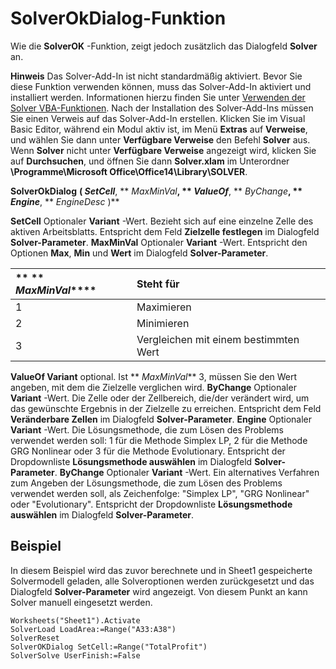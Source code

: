 
# SolverOkDialog-Funktion

Wie die  **SolverOK** -Funktion, zeigt jedoch zusätzlich das Dialogfeld **Solver** an.


 **Hinweis**  Das Solver-Add-In ist nicht standardmäßig aktiviert. Bevor Sie diese Funktion verwenden können, muss das Solver-Add-In aktiviert und installiert werden. Informationen hierzu finden Sie unter [Verwenden der Solver VBA-Funktionen](37d0aa49-2e5c-5efe-1c69-b5168af1f231.md). Nach der Installation des Solver-Add-Ins müssen Sie einen Verweis auf das Solver-Add-In erstellen. Klicken Sie im Visual Basic Editor, während ein Modul aktiv ist, im Menü  **Extras** auf **Verweise**, und wählen Sie dann unter  **Verfügbare Verweise** den Befehl **Solver** aus. Wenn **Solver** nicht unter **Verfügbare Verweise** angezeigt wird, klicken Sie auf **Durchsuchen**, und öffnen Sie dann  **Solver.xlam** im Unterordner **\Programme\Microsoft Office\Office14\Library\SOLVER**.


 **SolverOkDialog** **( _SetCell_**, ** _MaxMinVal_**, ** _ValueOf_**, ** _ByChange_**, ** _Engine_**, ** _EngineDesc_ )**

 **SetCell** Optionaler **Variant** -Wert. Bezieht sich auf eine einzelne Zelle des aktiven Arbeitsblatts. Entspricht dem Feld **Zielzelle festlegen** im Dialogfeld **Solver-Parameter**.
 **MaxMinVal** Optionaler **Variant** -Wert. Entspricht den Optionen **Max**, **Min** und **Wert** im Dialogfeld **Solver-Parameter**.


|** ** _MaxMinVal_****|**Steht für**|
|:-----|:-----|
|1|Maximieren|
|2|Minimieren|
|3|Vergleichen mit einem bestimmten Wert|
 **ValueOf Variant** optional. Ist ** _MaxMinVal_** 3, müssen Sie den Wert angeben, mit dem die Zielzelle verglichen wird.
 **ByChange** Optionaler **Variant** -Wert. Die Zelle oder der Zellbereich, die/der verändert wird, um das gewünschte Ergebnis in der Zielzelle zu erreichen. Entspricht dem Feld **Veränderbare Zellen** im Dialogfeld **Solver-Parameter**.
 **Engine** Optionaler **Variant** -Wert. Die Lösungsmethode, die zum Lösen des Problems verwendet werden soll: 1 für die Methode Simplex LP, 2 für die Methode GRG Nonlinear oder 3 für die Methode Evolutionary. Entspricht der Dropdownliste **Lösungsmethode auswählen** im Dialogfeld **Solver-Parameter**.
 **ByChange** Optionaler **Variant** -Wert. Ein alternatives Verfahren zum Angeben der Lösungsmethode, die zum Lösen des Problems verwendet werden soll, als Zeichenfolge: "Simplex LP", "GRG Nonlinear" oder "Evolutionary". Entspricht der Dropdownliste **Lösungsmethode auswählen** im Dialogfeld **Solver-Parameter**.

## Beispiel

In diesem Beispiel wird das zuvor berechnete und in Sheet1 gespeicherte Solvermodell geladen, alle Solveroptionen werden zurückgesetzt und das Dialogfeld  **Solver-Parameter** wird angezeigt. Von diesem Punkt an kann Solver manuell eingesetzt werden.


```
Worksheets("Sheet1").Activate 
SolverLoad LoadArea:=Range("A33:A38") 
SolverReset 
SolverOKDialog SetCell:=Range("TotalProfit") 
SolverSolve UserFinish:=False
```

